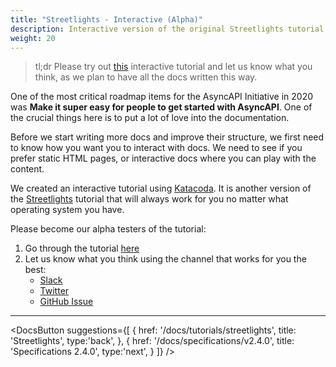 ```yaml
---
title: "Streetlights - Interactive (Alpha)"
description: Interactive version of the original Streetlights tutorial.
weight: 20
---
```


>tl;dr
Please try out [this](https://www.katacoda.com/asyncapi/scenarios/streetlight-tut) interactive tutorial and let us know what you think, as we plan to have all the docs written this way.<!--more-->

One of the most critical roadmap items for the AsyncAPI Initiative in 2020 was **Make it super easy for people to get started with AsyncAPI**. One of the crucial things here is to put a lot of love into the documentation.

Before we start writing more docs and improve their structure, we first need to know how you want you to interact with docs. We need to see if you prefer static HTML pages, or interactive docs where you can play with the content.

We created an interactive tutorial using [Katacoda](https://www.katacoda.com/). It is another version of the [Streetlights](./streetlights) tutorial that will always work for you no matter what operating system you have.

Please become our alpha testers of the tutorial:

1. Go through the tutorial [here](https://www.katacoda.com/asyncapi/scenarios/streetlight-tut)
2. Let us know what you think using the channel that works for you the best:
    - [Slack](https://www.asyncapi.com/slack-invite/)
    - [Twitter](https://twitter.com/AsyncAPISpec)
    - [GitHub Issue](https://github.com/asyncapi/website/issues/)

---

<DocsButton
  suggestions={[
    {
      href: '/docs/tutorials/streetlights',
      title: 'Streetlights',
      type:'back',
    },
    {
      href: '/docs/specifications/v2.4.0',
      title: 'Specifications 2.4.0',
      type:'next',
    }
  ]}
/>
